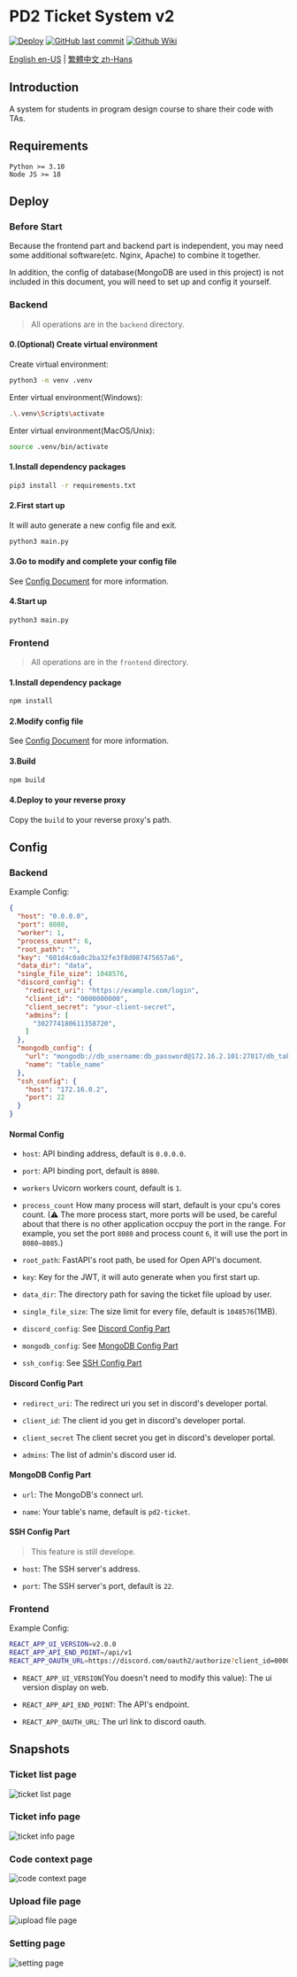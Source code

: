 # PD2 Ticket System v2
[![Deploy](https://github.com/zhihao1021/pd2-ticket-v2/actions/workflows/auto_deploy.yml/badge.svg)](https://github.com/zhihao1021/pd2-ticket-v2/actions/workflows/auto_deploy.yml)
[![GitHub last commit](https://img.shields.io/github/last-commit/zhihao1021/pd2-ticket-v2)](https://github.com/zhihao1021/pd2-ticket-v2/commit/master)
[![Github Wiki](https://img.shields.io/badge/Github-Wiki-blue)](https://github.com/zhihao1021/pd2-ticket-v2/wiki)


[English en-US](./README.md) |
[繁體中文 zh-Hans](./README.zh_Hans.md)


## Introduction
A system for students in program design course to share their code with TAs.


## Requirements
```
Python >= 3.10
Node JS >= 18
```


## Deploy
### Before Start
Because the frontend part and backend part is independent, you may need some additional software(etc. Nginx, Apache) to combine it together.

In addition, the config of database(MongoDB are used in this project) is not included in this document, you will need to set up and config it yourself.


### Backend
> All operations are in the `backend` directory.
#### 0.(Optional) Create virtual environment
Create virtual environment:
```bash
python3 -m venv .venv
```

Enter virtual environment(Windows):
```bash
.\.venv\Scripts\activate
```

Enter virtual environment(MacOS/Unix):
```bash
source .venv/bin/activate
```

#### 1.Install dependency packages
```bash
pip3 install -r requirements.txt
```

#### 2.First start up
It will auto generate a new config file and exit.
```bash
python3 main.py
```

#### 3.Go to modify and complete your config file
See [Config Document](#backend-1) for more information.

#### 4.Start up
```bash
python3 main.py
```


### Frontend
> All operations are in the `frontend` directory.
#### 1.Install dependency package
```bash
npm install
```

#### 2.Modify config file
See [Config Document](#frontend-1) for more information.

#### 3.Build
```bash
npm build
```

#### 4.Deploy to your reverse proxy
Copy the `build` to your reverse proxy's path.


## Config
### Backend
Example Config:
```json
{
  "host": "0.0.0.0",
  "port": 8080,
  "worker": 1,
  "process_count": 6,
  "root_path": "",
  "key": "601d4c0a0c2ba32fe3f8d087475657a6",
  "data_dir": "data",
  "single_file_size": 1048576,
  "discord_config": {
    "redirect_uri": "https://example.com/login",
    "client_id": "0000000000",
    "client_secret": "your-client-secret",
    "admins": [
      "302774180611358720",
    ]
  },
  "mongodb_config": {
    "url": "mongodb://db_username:db_password@172.16.2.101:27017/db_table",
    "name": "table_name"
  },
  "ssh_config": {
    "host": "172.16.0.2",
    "port": 22
  }
}
```

#### Normal Config
- `host`:
    API binding address, default is `0.0.0.0`.

- `port`:
    API binding port, default is `8080`.

- `workers`
    Uvicorn workers count, default is `1`.

- `process_count`
    How many process will start, default is your cpu's cores count. (⚠ The more process start, more ports will be used, be careful about that there is no other application occpuy the port in the range. For example, you set the port `8080` and process count `6`, it will use the port in `8080~8085`.)

- `root_path`:
    FastAPI's root path, be used for Open API's document.

- `key`:
    Key for the JWT, it will auto generate when you first start up.

- `data_dir`:
    The directory path for saving the ticket file upload by user.

- `single_file_size`:
    The size limit for every file, default is `1048576`(1MB).

- `discord_config`:
    See [Discord Config Part](#discord-config-part)

- `mongodb_config`:
    See [MongoDB Config Part](#mongodb-config-part)

- `ssh_config`:
    See [SSH Config Part](#ssh-config-part)

#### Discord Config Part
- `redirect_uri`:
    The redirect uri you set in discord's developer portal.

- `client_id`:
    The client id you get in discord's developer portal.

- `client_secret`
    The client secret you get in discord's developer portal.

- `admins`:
    The list of admin's discord user id.

#### MongoDB Config Part
- `url`:
    The MongoDB's connect url.

- `name`:
    Your table's name, default is `pd2-ticket`.

#### SSH Config Part
> This feature is still develope.
- `host`:
    The SSH server's address.

- `port`:
    The SSH server's port, default is `22`.

### Frontend
Example Config:
```bash
REACT_APP_UI_VERSION=v2.0.0
REACT_APP_API_END_POINT=/api/v1
REACT_APP_OAUTH_URL=https://discord.com/oauth2/authorize?client_id=000000&response_type=code&redirect_uri=https://example.com/login&scope=identify
```

- `REACT_APP_UI_VERSION`(You doesn't need to modify this value):
    The ui version display on web.

- `REACT_APP_API_END_POINT`:
    The API's endpoint.

- `REACT_APP_OAUTH_URL`:
    The url link to discord oauth.


## Snapshots
### Ticket list page
![ticket list page](assets/Snapshot01.png)

### Ticket info page
![ticket info page](assets/Snapshot02.png)

### Code context page
![code context page](assets/Snapshot03.png)

### Upload file page
![upload file page](assets/Snapshot04.png)

### Setting page
![setting page](assets/Snapshot05.png)
